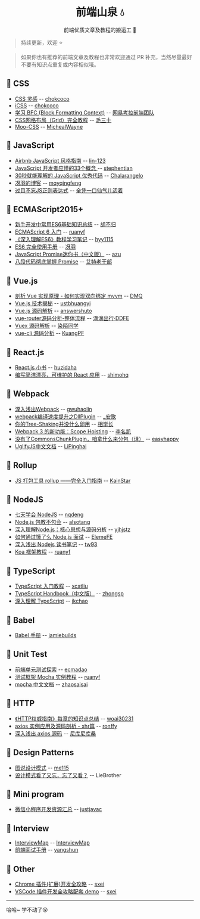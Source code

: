 <h1 align="center">前端山泉 💧</h1>

<div align="center">前端优质文章及教程的搬运工 👷</div>

> 持续更新，欢迎 ⭐

> 如果你也有推荐的前端文章及教程也非常欢迎通过 PR 补充，当然尽量最好不要有知识点重复或内容相似哦。

## 📂 CSS

- [CSS 灵感](https://chokcoco.github.io/CSS-Inspiration/#/./init) -- [chokcoco](https://github.com/chokcoco)
- [iCSS](https://github.com/chokcoco/iCSS) -- [chokcoco](https://github.com/chokcoco)
- [学习 BFC (Block Formatting Context)](https://juejin.im/post/59b73d5bf265da064618731d) -- [网易考拉前端团队](https://juejin.im/user/59aff476518825244e6ce2ce)
- [CSS网格布局（Grid）完全教程](https://www.zcfy.cc/article/learn-css-grid-a-guide-to-learning-css-grid-jonathan-suh) -- [毛三十](https://www.zcfy.cc/@iFat3)
- [Moo-CSS](http://blog.michealwayne.cn/Moo-CSS/docs/) -- [MichealWayne](https://github.com/MichealWayne/)

## 📂 JavaScript

- [Airbnb JavaScript 风格指南](https://github.com/lin-123/javascript) -- [lin-123](https://github.com/lin-123)
- [JavaScript 开发者应懂的33个概念 ](https://github.com/stephentian/33-js-concepts) -- [stephentian](https://github.com/stephentian)
- [30秒就能理解的 JavaScript 优秀代码](http://caibaojian.com/30-seconds-of-code.html) -- [Chalarangelo](https://github.com/Chalarangelo)
- [冴羽的博客](https://github.com/mqyqingfeng/Blog) -- [mqyqingfeng](https://github.com/mqyqingfeng)
- [过目不忘JS正则表达式](https://www.cnblogs.com/moqing/p/5665126.html) -- [全凭一口仙气儿活着](https://home.cnblogs.com/u/moqing/)

## 📂 ECMAScript2015+

- [新手开发中常用ES6基础知识总结](https://segmentfault.com/a/1190000010605175) -- [胡不归](https://segmentfault.com/u/hubugui)
- [ECMAScript 6 入门](http://es6.ruanyifeng.com/) -- [ruanyf](https://github.com/ruanyf)
- [《深入理解ES6》教程学习笔记](https://github.com/hyy1115/ES6-learning) -- [hyy1115](https://github.com/hyy1115)
- [ES6 完全使用手册](https://juejin.im/post/5bfe05505188252098022400) -- [冴羽](https://juejin.im/user/58e4b9b261ff4b006b3227f4)
- [JavaScript Promise迷你书（中文版）](http://liubin.org/promises-book/) -- [azu](https://github.com/azu)
- [八段代码彻底掌握 Promise](https://juejin.im/post/597724c26fb9a06bb75260e8) -- [艾特老干部](https://juejin.im/user/5944ff6eac502e006b9354a5)

## 📂 Vue.js

- [剖析 Vue 实现原理 - 如何实现双向绑定 mvvm](https://github.com/DMQ/mvvm) -- [DMQ](https://github.com/DMQ)
- [Vue.js 技术揭秘](https://ustbhuangyi.github.io/vue-analysis/) -- [ustbhuangyi](https://github.com/ustbhuangyi)
- [Vue.js 源码解析](https://github.com/answershuto/learnVue) -- [answershuto](https://github.com/answershuto)
- [vue-router源码分析-整体流程](https://juejin.im/post/584040e1ac502e006cbedb23) -- [滴滴出行·DDFE](https://juejin.im/user/580597caa34131005ff0656e)
- [Vuex 源码解析](https://juejin.im/post/59f66bd7f265da432d275d30) -- [染陌同学](https://juejin.im/user/58f87ae844d9040069ca7507)
- [vue-cli 源码分析](https://kuangpf.com/vue-cli-analysis/) -- [KuangPF](https://github.com/KuangPF)

## 📂 React.js

- [React.js 小书](http://huziketang.mangojuice.top/books/react/) -- [huzidaha](https://github.com/huzidaha)
- [编写简洁漂亮，可维护的 React 应用](https://github.com/shimohq/react-cookbook) -- [shimohq](https://github.com/shimohq)

## 📂 Webpack

- [深入浅出Webpack](http://webpack.wuhaolin.cn/) -- [gwuhaolin](https://github.com/gwuhaolin)
- [webpack编译速度提升之DllPlugin](https://juejin.im/post/5b3e22e3f265da0f4b7a72df) -- [_安歌](https://juejin.im/user/5a96817df265da4e9c635c39)
- [你的Tree-Shaking并没什么卵用](https://juejin.im/post/5a5652d8f265da3e497ff3de) -- [相学长](https://juejin.im/user/58f876dc5c497d0058e38ae1)
- [Webpack 3 的新功能：Scope Hoisting](https://zhuanlan.zhihu.com/p/27980441) -- [李名凯](https://www.zhihu.com/people/lmk123/activities)
- [没有了CommonsChunkPlugin，咱拿什么来分包（译）](https://segmentfault.com/a/1190000013476837) -- [easyhappy](https://segmentfault.com/u/easyhappy)
- [UglifyJS中文文档](https://github.com/LiPinghai/UglifyJSDocCN) -- [LiPinghai](https://github.com/LiPinghai)

## 📂 Rollup

- [JS 打包工具 rollup ——完全入门指南](https://segmentfault.com/a/1190000010628352) -- [KainStar](https://segmentfault.com/u/kainstar)

## 📂 NodeJS

- [七天学会 NodeJS](https://nqdeng.github.io/7-days-nodejs/#1) -- [nqdeng](https://github.com/nqdeng)
- [Node.js 包教不包会](https://github.com/alsotang/node-lessons) -- [alsotang](https://github.com/alsotang)
- [深入理解Node.js：核心思想与源码分析](https://yjhjstz.gitbooks.io/deep-into-node/content/) -- [yjhjstz](https://github.com/yjhjstz)
- [如何通过饿了么 Node.js 面试](https://elemefe.github.io/node-interview/#/sections/zh-cn/) -- [ElemeFE](https://github.com/ElemeFE)
- [深入浅出 Nodejs 读书笔记](http://tw93.com/2015-03-01/shen-ru-qian-chu-nodejs-reading-mind-map.html) -- [tw93](https://github.com/tw93)
- [Koa 框架教程](http://www.ruanyifeng.com/blog/2017/08/koa.html) -- [ruanyf](https://github.com/ruanyf)

## 📂 TypeScript

- [TypeScript 入门教程](https://ts.xcatliu.com/) -- [xcatliu](https://github.com/xcatliu)
- [TypeScript Handbook（中文版）](https://zhongsp.gitbooks.io/typescript-handbook/content/) -- [zhongsp](https://github.com/zhongsp)
- [深入理解 TypeScript](https://jkchao.github.io/typescript-book-chinese/) -- [jkchao](https://github.com/jkchao)

## 📂 Babel

- [Babel 手册](https://github.com/jamiebuilds/babel-handbook/blob/master/translations/zh-Hans/README.md) -- [jamiebuilds](https://github.com/jamiebuilds)

## 📂 Unit Test

- [前端单元测试探索](https://github.com/ecmadao/Coding-Guide/blob/master/Notes/UnitTest/%E5%89%8D%E7%AB%AF%E5%8D%95%E5%85%83%E6%B5%8B%E8%AF%95%E6%8E%A2%E7%B4%A2.md) -- [ecmadao](https://github.com/ecmadao)
- [测试框架 Mocha 实例教程](http://www.ruanyifeng.com/blog/2015/12/a-mocha-tutorial-of-examples.html) -- [ruanyf](https://github.com/ruanyf)
- [mocha 中文文档](https://github.com/zhaosaisai/mocha-in-chinese) -- [zhaosaisai](https://github.com/zhaosaisai)

## 📂 HTTP

- [《HTTP权威指南》每章的知识点总结](https://github.com/woai30231/http) -- [woai30231](https://github.com/woai30231)
- [axios 实例应用及源码剖析 - xhr篇](https://github.com/ronffy/axios-tutorial) -- [ronffy](https://github.com/ronffy)
- [深入浅出 axios 源码](https://zhuanlan.zhihu.com/p/37962469) -- [尼库尼库桑](https://www.zhihu.com/people/zhang-lei-lei-38-57/activities)

## 📂 Design Patterns

- [图说设计模式](https://design-patterns.readthedocs.io/zh_CN/latest/index.html) -- [me115](https://github.com/me115)
- [设计模式看了又忘，忘了又看？](https://mp.weixin.qq.com/s/WiPwb7AyVlxyr1_kYXt96w) -- LieBrother

## 📂 Mini program

- [微信小程序开发资源汇总](https://github.com/justjavac/awesome-wechat-weapp/blob/master/README.md) -- [justjavac](https://github.com/justjavac)

## 📂 Interview

- [InterviewMap](https://yuchengkai.cn/docs/frontend/) -- [InterviewMap](https://github.com/InterviewMap)
- [前端面试手册](https://github.com/yangshun/front-end-interview-handbook/blob/master/Translations/Chinese/README.md) -- [yangshun](https://github.com/yangshun)

## 📂 Other

- [Chrome 插件(扩展)开发全攻略](http://blog.haoji.me/chrome-plugin-develop.html) -- [sxei](https://github.com/sxei)
- [VSCode 插件开发全攻略配套 demo](https://github.com/sxei/vscode-plugin-demo) -- [sxei](https://github.com/sxei)

---
哈哈~ 学不动了😵